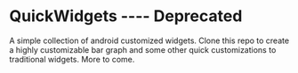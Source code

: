 QuickWidgets ---- Deprecated
============

A simple collection of android customized widgets.
Clone this repo to create a highly customizable bar graph and some other quick customizations to traditional widgets.
More to come.

